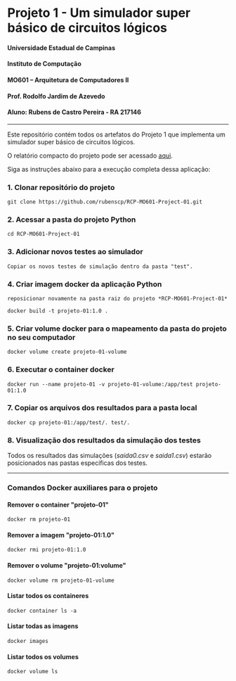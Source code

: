 # Projeto 1 - Um simulador super básico de circuitos lógicos

#### Universidade Estadual de Campinas

#### Instituto de Computação

#### MO601 – Arquitetura de Computadores II

#### Prof. Rodolfo Jardim de Azevedo

#### Aluno: Rubens de Castro Pereira - RA 217146

___

Este repositório contém todos os artefatos do Projeto 1 que implementa um simulador super básico de circuitos lógicos.

O relatório compacto do projeto pode ser acessado [aqui](https://github.com/rubenscp/RCP-MO601-Project-01/blob/main/relatorio.pdf).

Siga as instruções abaixo para a execução completa dessa aplicação:

### 1. Clonar repositório do projeto

```
git clone https://github.com/rubenscp/RCP-MO601-Project-01.git
```
	
### 2. Acessar a pasta do projeto Python
	
```
cd RCP-MO601-Project-01
```
	
### 3. Adicionar novos testes ao simulador

```
Copiar os novos testes de simulação dentro da pasta "test".
```

### 4. Criar imagem docker da aplicação Python
	
```
reposicionar novamente na pasta raiz do projeto *RCP-MO601-Project-01*
```
```
docker build -t projeto-01:1.0 .
```

### 5. Criar volume docker para o mapeamento da pasta do projeto no seu computador

```
docker volume create projeto-01-volume
```

### 6. Executar o container docker

```
docker run --name projeto-01 -v projeto-01-volume:/app/test projeto-01:1.0
```
	
### 7. Copiar os arquivos dos resultados para a pasta local

```
docker cp projeto-01:/app/test/. test/.
```
    
### 8. Visualização dos resultados da simulação dos testes


Todos os resultados das simulações (*saida0.csv* e *saida1.csv*) estarão posicionados nas pastas específicas dos testes.

___

### Comandos Docker auxiliares para o projeto

#### Remover o container "projeto-01"

```
docker rm projeto-01
```

#### Remover a imagem "projeto-01:1.0"

```
docker rmi projeto-01:1.0
```

#### Remover o volume "projeto-01:volume"

```
docker volume rm projeto-01-volume
```

#### Listar todos os containeres

```
docker container ls -a
```

#### Listar todas as imagens

```
docker images 
```

#### Listar todos os volumes

```
docker volume ls
```
